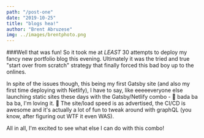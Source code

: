 ```yaml
---
path: "/post-one"
date: "2019-10-25"
title: "blogs hea!"
author: "Brent Abruzese"
img: ../images/brentphoto.png
---
```


###Well that was fun!
So it took me at *LEAST* 30 attempts to deploy my fancy new portfolio blog this evening. Ultimately it was the tried and true "start over from scratch" strategy that finally forced this bad boy up to the onlines.  
  
In spite of the issues though, this being my first Gatsby site (and also my first time deploying with Netlify), I have to say, like eeeeeveryone else launching static sites these days with the Gatsby/Netlify combo - 🎵 bada ba ba ba, I'm loving it. 🍟 The site/load speed is as advertised, the CI/CD is awesome and it's actually a lot of fun to tweak around with graphQL (you know, after figuring out WTF it even WAS).  

All in all, I'm excited to see what else I can do with this combo!



